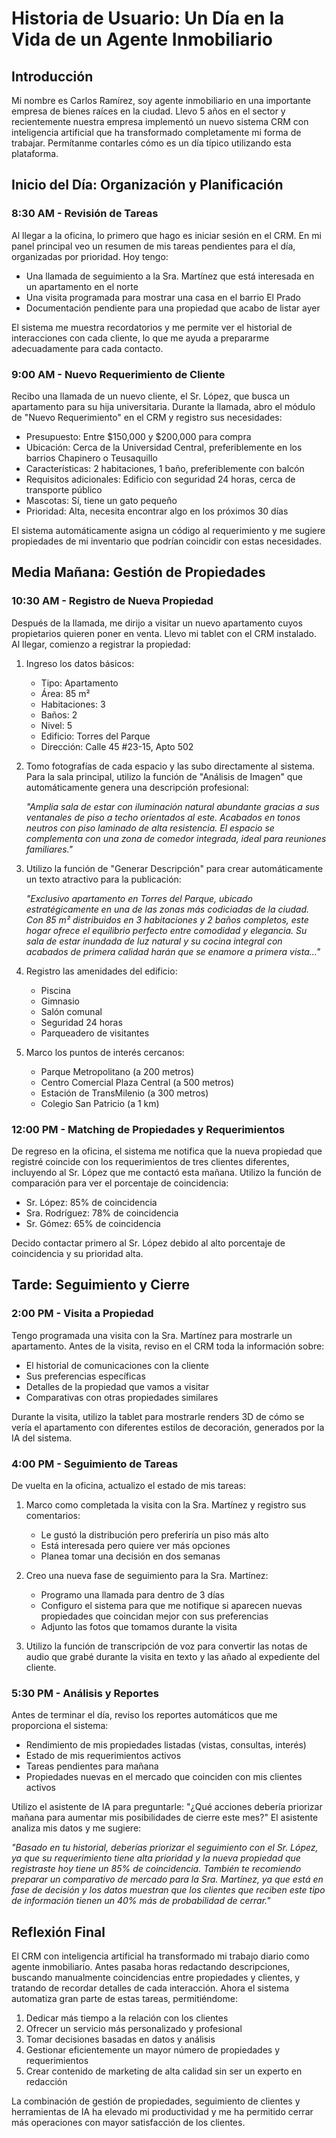 # Historia de Usuario: Un Día en la Vida de un Agente Inmobiliario

## Introducción

Mi nombre es Carlos Ramírez, soy agente inmobiliario en una importante empresa de bienes raíces en la ciudad. Llevo 5 años en el sector y recientemente nuestra empresa implementó un nuevo sistema CRM con inteligencia artificial que ha transformado completamente mi forma de trabajar. Permítanme contarles cómo es un día típico utilizando esta plataforma.

## Inicio del Día: Organización y Planificación

### 8:30 AM - Revisión de Tareas

Al llegar a la oficina, lo primero que hago es iniciar sesión en el CRM. En mi panel principal veo un resumen de mis tareas pendientes para el día, organizadas por prioridad. Hoy tengo:

- Una llamada de seguimiento a la Sra. Martínez que está interesada en un apartamento en el norte
- Una visita programada para mostrar una casa en el barrio El Prado
- Documentación pendiente para una propiedad que acabo de listar ayer

El sistema me muestra recordatorios y me permite ver el historial de interacciones con cada cliente, lo que me ayuda a prepararme adecuadamente para cada contacto.

### 9:00 AM - Nuevo Requerimiento de Cliente

Recibo una llamada de un nuevo cliente, el Sr. López, que busca un apartamento para su hija universitaria. Durante la llamada, abro el módulo de "Nuevo Requerimiento" en el CRM y registro sus necesidades:

- Presupuesto: Entre $150,000 y $200,000 para compra
- Ubicación: Cerca de la Universidad Central, preferiblemente en los barrios Chapinero o Teusaquillo
- Características: 2 habitaciones, 1 baño, preferiblemente con balcón
- Requisitos adicionales: Edificio con seguridad 24 horas, cerca de transporte público
- Mascotas: Sí, tiene un gato pequeño
- Prioridad: Alta, necesita encontrar algo en los próximos 30 días

El sistema automáticamente asigna un código al requerimiento y me sugiere propiedades de mi inventario que podrían coincidir con estas necesidades.

## Media Mañana: Gestión de Propiedades

### 10:30 AM - Registro de Nueva Propiedad

Después de la llamada, me dirijo a visitar un nuevo apartamento cuyos propietarios quieren poner en venta. Llevo mi tablet con el CRM instalado. Al llegar, comienzo a registrar la propiedad:

1. Ingreso los datos básicos:
   - Tipo: Apartamento
   - Área: 85 m²
   - Habitaciones: 3
   - Baños: 2
   - Nivel: 5
   - Edificio: Torres del Parque
   - Dirección: Calle 45 #23-15, Apto 502

2. Tomo fotografías de cada espacio y las subo directamente al sistema. Para la sala principal, utilizo la función de "Análisis de Imagen" que automáticamente genera una descripción profesional:

   *"Amplia sala de estar con iluminación natural abundante gracias a sus ventanales de piso a techo orientados al este. Acabados en tonos neutros con piso laminado de alta resistencia. El espacio se complementa con una zona de comedor integrada, ideal para reuniones familiares."*

3. Utilizo la función de "Generar Descripción" para crear automáticamente un texto atractivo para la publicación:

   *"Exclusivo apartamento en Torres del Parque, ubicado estratégicamente en una de las zonas más codiciadas de la ciudad. Con 85 m² distribuidos en 3 habitaciones y 2 baños completos, este hogar ofrece el equilibrio perfecto entre comodidad y elegancia. Su sala de estar inundada de luz natural y su cocina integral con acabados de primera calidad harán que se enamore a primera vista..."*

4. Registro las amenidades del edificio:
   - Piscina
   - Gimnasio
   - Salón comunal
   - Seguridad 24 horas
   - Parqueadero de visitantes

5. Marco los puntos de interés cercanos:
   - Parque Metropolitano (a 200 metros)
   - Centro Comercial Plaza Central (a 500 metros)
   - Estación de TransMilenio (a 300 metros)
   - Colegio San Patricio (a 1 km)

### 12:00 PM - Matching de Propiedades y Requerimientos

De regreso en la oficina, el sistema me notifica que la nueva propiedad que registré coincide con los requerimientos de tres clientes diferentes, incluyendo al Sr. López que me contactó esta mañana. Utilizo la función de comparación para ver el porcentaje de coincidencia:

- Sr. López: 85% de coincidencia
- Sra. Rodríguez: 78% de coincidencia
- Sr. Gómez: 65% de coincidencia

Decido contactar primero al Sr. López debido al alto porcentaje de coincidencia y su prioridad alta.

## Tarde: Seguimiento y Cierre

### 2:00 PM - Visita a Propiedad

Tengo programada una visita con la Sra. Martínez para mostrarle un apartamento. Antes de la visita, reviso en el CRM toda la información sobre:

- El historial de comunicaciones con la cliente
- Sus preferencias específicas
- Detalles de la propiedad que vamos a visitar
- Comparativas con otras propiedades similares

Durante la visita, utilizo la tablet para mostrarle renders 3D de cómo se vería el apartamento con diferentes estilos de decoración, generados por la IA del sistema.

### 4:00 PM - Seguimiento de Tareas

De vuelta en la oficina, actualizo el estado de mis tareas:

1. Marco como completada la visita con la Sra. Martínez y registro sus comentarios:
   - Le gustó la distribución pero preferiría un piso más alto
   - Está interesada pero quiere ver más opciones
   - Planea tomar una decisión en dos semanas

2. Creo una nueva fase de seguimiento para la Sra. Martínez:
   - Programo una llamada para dentro de 3 días
   - Configuro el sistema para que me notifique si aparecen nuevas propiedades que coincidan mejor con sus preferencias
   - Adjunto las fotos que tomamos durante la visita

3. Utilizo la función de transcripción de voz para convertir las notas de audio que grabé durante la visita en texto y las añado al expediente del cliente.

### 5:30 PM - Análisis y Reportes

Antes de terminar el día, reviso los reportes automáticos que me proporciona el sistema:

- Rendimiento de mis propiedades listadas (vistas, consultas, interés)
- Estado de mis requerimientos activos
- Tareas pendientes para mañana
- Propiedades nuevas en el mercado que coinciden con mis clientes activos

Utilizo el asistente de IA para preguntarle: "¿Qué acciones debería priorizar mañana para aumentar mis posibilidades de cierre este mes?" El asistente analiza mis datos y me sugiere:

*"Basado en tu historial, deberías priorizar el seguimiento con el Sr. López, ya que su requerimiento tiene alta prioridad y la nueva propiedad que registraste hoy tiene un 85% de coincidencia. También te recomiendo preparar un comparativo de mercado para la Sra. Martínez, ya que está en fase de decisión y los datos muestran que los clientes que reciben este tipo de información tienen un 40% más de probabilidad de cerrar."*

## Reflexión Final

El CRM con inteligencia artificial ha transformado mi trabajo diario como agente inmobiliario. Antes pasaba horas redactando descripciones, buscando manualmente coincidencias entre propiedades y clientes, y tratando de recordar detalles de cada interacción. Ahora el sistema automatiza gran parte de estas tareas, permitiéndome:

1. Dedicar más tiempo a la relación con los clientes
2. Ofrecer un servicio más personalizado y profesional
3. Tomar decisiones basadas en datos y análisis
4. Gestionar eficientemente un mayor número de propiedades y requerimientos
5. Crear contenido de marketing de alta calidad sin ser un experto en redacción

La combinación de gestión de propiedades, seguimiento de clientes y herramientas de IA ha elevado mi productividad y me ha permitido cerrar más operaciones con mayor satisfacción de los clientes. 
